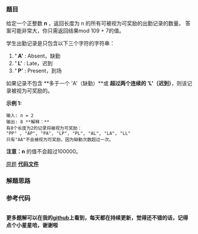 ### 题目
给定一个正整数  **n** ，返回长度为 n 的所有可被视为可奖励的出勤记录的数量。 答案可能非常大，你只需返回结果mod 109 \+ 7的值。

学生出勤记录是只包含以下三个字符的字符串：

  1. **' A'** : Absent，缺勤
  2. **' L'** : Late，迟到
  3. **' P'** : Present，到场

如果记录不包含 **多于一个 'A'（缺勤）**或 **超过两个连续的 'L'（迟到）**，则该记录被视为可奖励的。

**示例 1:**

    
    
    输入: n = 2
    输出: 8 **解释：**
    有8个长度为2的记录将被视为可奖励：
    "PP" , "AP", "PA", "LP", "PL", "AL", "LA", "LL"
    只有"AA"不会被视为可奖励，因为缺勤次数超过一次。

**注意：n** 的值不会超过100000。

[原题](https://leetcode-cn.com/problems/student-attendance-record-ii/)    **[代码文件]()**


### 解题思路




### 参考代码

```go


```




**更多题解可以在我的[github](https://github.com/LZH139/leetcode_Go)上看到，每天都在持续更新，觉得还不错的话，记得点个小星星哈，谢谢啦**
